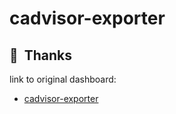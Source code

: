 # cadvisor-exporter

## :hugs:&nbsp; Thanks

link to original dashboard:

- [cadvisor-exporter](https://grafana.com/grafana/dashboards/14282)
